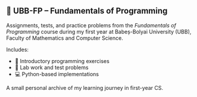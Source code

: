 ## 📘 UBB-FP – Fundamentals of Programming

Assignments, tests, and practice problems from the *Fundamentals of Programming* course during my first year at Babeș-Bolyai University (UBB), Faculty of Mathematics and Computer Science.

Includes:
- 🧠 Introductory programming exercises
- 🧪 Lab work and test problems
- 💻 Python-based implementations

A small personal archive of my learning journey in first-year CS.  

